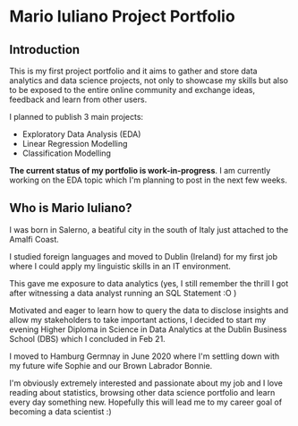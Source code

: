 # Mario Iuliano Project Portfolio

## Introduction ## 

This is my first project portfolio and it aims to gather and store data analytics and data science projects, not only to showcase my skills but also to be exposed to the entire online community and exchange ideas, feedback and learn from other users.

I planned to publish 3 main projects: 

- Exploratory Data Analysis (EDA) 
- Linear Regression Modelling 
- Classification Modelling 

**The current status of my portfolio is work-in-progress**. I am currently working on the EDA topic which I'm planning to post in the next few weeks. 

## Who is Mario Iuliano? ## 

I was born in Salerno, a beatiful city in the south of Italy just attached to the Amalfi Coast. 

I studied foreign languages and moved to Dublin (Ireland) for my first job where I could apply my linguistic skills in an IT environment. 

This gave me exposure to data analytics (yes, I still remember the thrill I got after witnessing a data analyst running an SQL Statement :O ) 

Motivated and eager to learn how to query the data to disclose insights and allow my stakeholders to take important actions, I decided to start my evening Higher Diploma in Science in Data Analytics at the Dublin Business School (DBS) which I concluded in Feb 21. 

I moved to Hamburg Germnay in June 2020 where I'm settling down with my future wife Sophie and our Brown Labrador Bonnie.

I'm obviously extremely interested and passionate about my job and I love reading about statistics, browsing other data science portfolio and learn every day something new. Hopefully this will lead me to my career goal of becoming a data scientist :) 
